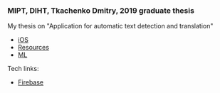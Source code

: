 ### MIPT, DIHT, Tkachenko Dmitry, 2019 graduate thesis
My thesis on "Application for automatic text detection and translation"

* [iOS](https://github.com/klabertants/mipt_thesis/tree/master/iOS/)
* [Resources](https://github.com/klabertants/mipt_thesis/tree/master/res/)
* [ML](https://github.com/klabertants/mipt_thesis/tree/master/ML/)

Tech links:
* [Firebase](https://console.firebase.google.com/u/3/project/speakthru-d756b/overview)

